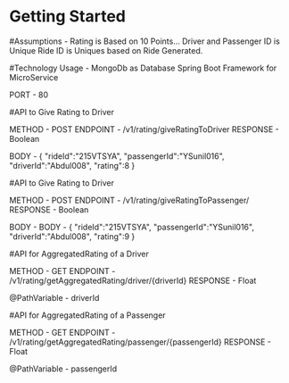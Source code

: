 # Getting Started


#Assumptions - 
	Rating is Based on 10 Points...
	Driver and Passenger ID is Unique
	Ride ID is Uniques based on Ride Generated.


#Technology Usage - 
	MongoDb as Database
	Spring Boot Framework for MicroService
	

PORT - 80



#API to Give Rating to Driver

METHOD - POST
ENDPOINT - /v1/rating/giveRatingToDriver
RESPONSE - Boolean

BODY - 
{
	"rideId":"215VTSYA",
	"passengerId":"YSunil016",
	"driverId":"Abdul008",
	"rating":8
}
	


#API to Give Rating to Driver

METHOD - POST
ENDPOINT - /v1/rating/giveRatingToPassenger/
RESPONSE - Boolean

BODY - 
BODY - 
{
	"rideId":"215VTSYA",
	"passengerId":"YSunil016",
	"driverId":"Abdul008",
	"rating":9
}



#API for AggregatedRating of a Driver

METHOD - GET
ENDPOINT - /v1/rating/getAggregatedRating/driver/{driverId}
RESPONSE - Float

@PathVariable - driverId

#API for AggregatedRating of a Passenger

METHOD - GET
ENDPOINT - /v1/rating/getAggregatedRating/passenger/{passengerId}
RESPONSE - Float
	
@PathVariable - passengerId